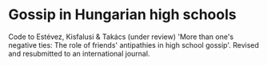 # Gossip in Hungarian high schools

Code to Estévez, Kisfalusi & Takács (under review) 'More than one's negative ties: The role of friends' antipathies in high school gossip'. Revised and resubmitted to an international journal.
